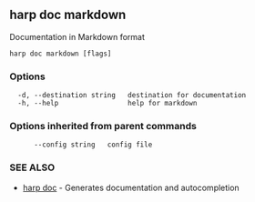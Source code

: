 ## harp doc markdown

Documentation in Markdown format

```
harp doc markdown [flags]
```

### Options

```
  -d, --destination string   destination for documentation
  -h, --help                 help for markdown
```

### Options inherited from parent commands

```
      --config string   config file
```

### SEE ALSO

* [harp doc](harp_doc.md)	 - Generates documentation and autocompletion


